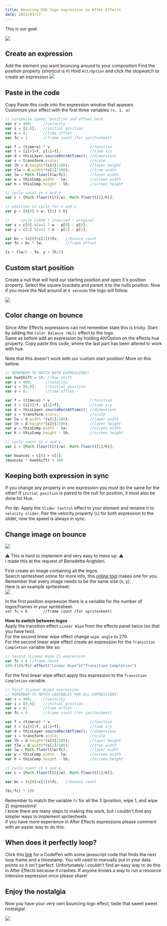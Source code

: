 ```yaml
---
title: Bouncing DVD logo expression in After Effects
date: 2022/03/17
---
```


This is our goal:

![](images/ae-bouncing.webp)


## Create an expression

Add the element you want bouncing around to your composition
Find the position property (shortcut is `P`)
Hold `Alt/Option` and click the stopwatch to create an expression
![](images/stopwatch.png)

## Paste in the code
Copy Paste this code into the expression window that appears  
Customize your effect with the first three variables `(v, i, o)`

```javascript
// customize speed, position and offset here
var v = 400;     //velocity
var i = [0,0];   //initial position
var o = 0;       //time offset
var fc = 1       //frame count (for spritesheet)

var f = (time+o) * v                  //function
var t = [i[0]+f, i[1]+f];             //time x/y
var d = thisLayer.sourceRectAtTime(); //dimensions
var s = transform.scale;              //scale
var lh = d.height*(s[0]/100);         //layer height
var tlw = d.width*(s[1]/100);         //true width
var lw = Math.floor(tlw/fc);          //layer width
var w = thisComp.width - lw;          //screen width
var h = thisComp.height - lh;         //screen height

// cycle count in x and y
var c = [Math.floor(t[0]/w), Math.floor(t[1]/h)];

// position in cycle for x and y
var p = [t[0] % w, t[1] % h]

//     cycle isOdd ? inversed : original      
var x = c[0] %2==1 ? w - p[0] : p[0];
var y = c[1] %2==1 ? h - p[1] : p[1];

var bc = (c[0]+c[1])%fc;   //bounce count
var fo = bc * lw;          //frame offset

[x + tlw/2 - fo, y + lh/2]
```

## Custom start position

Create a null that will hold our starting position and open it's position property.
Select the square brackets and parent it to the nulls position.
Now if you move the Null around at `0 seconds` the logo will follow.


![](images/initial-position.webp)


## Color change on bounce
Since After Effects expressions can not remember state this is tricky.
Start by adding the `Color Balance (HLS)` effect to the logo.  
Same as before add an expression by holding Alt/Option on the effects hue property.
Copy paste this code, where the last part has been altered to work with hue.

Note that this doesn't work with our custom start position! More on this bellow.

```javascript
// REMEMBER TO MATCH BOTH EXPRESSIONS! 
var hueShift = 50; //hue shift
var v = 400;      //velocity
var i = [0,0];    //initial position
var o = 0;        //time offset

var f = (time+o) * v                  //function
var t = [i[0]+f, i[1]+f];             //time x/y
var d = thisLayer.sourceRectAtTime(); //dimensions
var s = transform.scale;              //scale
var lw = d.width *(s[1]/100);         //layer width
var lh = d.height*(s[0]/100);         //layer height
var w = thisComp.width - lw;          //screen width
var h = thisComp.height - lh;         //screen height

// cycle count in x and y
var c = [Math.floor(t[0]/w), Math.floor(t[1]/h)];

var bounces = c[0] + c[1];
(bounces * hueShift) % 360
```

## Keeping both expression in sync
If you change any property in one expression you must do the same for the other!
If `initial position` is paired to the null for position, it must also be done for Hue.

*Pro tip:*
Apply the `Slider Control` effect to your element and rename it to `velocity slider`.
Pair the velocity property (`i`) for both expression to the slider, now the speed is always in sync.

## Change image on bounce
![](images/animatedsprites.webp)

⚠️ This is hard to implement and very easy to mess up. ⚠️  
I made this at the request of Benedetta Anghileri.  


First create an image containing all the logos.  
Search spritesheet online for more info, this [online tool](https://codeshack.io/images-sprite-sheet-generator/) makes one for you.  
Remember that every image needs to be the same size (x, y).  
Here is an example spritesheet:  
![](images/spritestrip.png)

In the first position expreesion there is a variable for the number of logos/frames in your spritesheet.  
`var fc = 6       //frame count (for spritesheet)`  

**How to switch between logos**  
Apply the transition effect `Linear Wipe` from the effects panel twice (so that you have two).  
For the second linear wipe effect change `wipe angle` to 270.  
For the second linear wipe effect create an expression for the `Transition Completion` variable like so:  
```javascript
// Second (Linear Wipe 2) expression
var fc = 6 //frame count
100-(100/fc)-effect("Linear Wipe")("Transition Completion")
```

For the first linear wipe effect apply this expression to the `Transition Completion` variable.
```javascript
// First (Linear Wipe) expression
// REMEMBER TO MATCH VARIABLES FOR ALL EXPRESSIONS! 
var v = 400;     //velocity
var i = [0,0];   //initial position
var o = 0;       //time offset
var fc = 6       //frame count (for spritesheet)

var f = (time+o) * v                  //function
var t = [i[0]+f, i[1]+f];             //time x/y
var d = thisLayer.sourceRectAtTime(); //dimensions
var s = transform.scale;              //scale
var lh = d.height*(s[0]/100);         //layer height
var tlw = d.width*(s[1]/100);         //true width
var lw = Math.floor(tlw/fc);          //layer width
var w = thisComp.width - lw;          //screen width
var h = thisComp.height - lh;         //screen height

// cycle count in x and y
var c = [Math.floor(t[0]/w), Math.floor(t[1]/h)];

var bc = (c[0]+c[1])%fc;   //bounce count

(bc/fc) * 100
```

Remember to match the variable `fc` for all the 3 (position, wipe 1, and wipe 2) expressions!  
I know there are many steps to making this work, but i couldn't find any simpler ways to implement spritesheets.  
If you have more experience in After Effects expressions please comment with an easier way to do this.  



## When does it perfectly loop?
Click this [link](https://codepen.io/jesper-hustad/pen/LYQpWEL?editors=0010) for a CodePen with some javascript code that finds the next loop frame and a timestamp. You will need to manually put in your data points so it isn't perfect. Unfortunately i couldn't find an easy way to do this in After Effects because it crashes. If anyone knows a way to run a resource intensive expression once please share!  


## Enjoy the nostalgia
Now you have your very own bouncing logo effect, taste that sweet sweet nostalgia!.

![](images/cozy-pepe.png)

